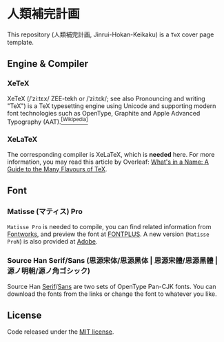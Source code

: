# 人類補完計画

This repository (人類補完計画, Jinrui-Hokan-Keikaku) is a `TeX` cover page template.

## Engine & Compiler
### XeTeX

XeTeX (/ˈziːtɛx/ ZEE-tekh or /ˈziːtɛk/; see also Pronouncing and writing "TeX") is a TeX typesetting engine using Unicode and supporting modern font technologies such as OpenType, Graphite and Apple Advanced Typography (AAT).[$^\mathrm{[Wikipedia]}$](https://en.wikipedia.org/wiki/XeTeX)

### XeLaTeX

The corresponding compiler is XeLaTeX, which is **needed** here. For more information, you may read this article by Overleaf: [What's in a Name: A Guide to the Many Flavours of TeX](https://www.overleaf.com/learn/latex/Articles/What's_in_a_Name:_A_Guide_to_the_Many_Flavours_of_TeX).

## Font
### Matisse (マティス) Pro

`Matisse Pro` is needed to compile, you can find related information from [Fontworks](https://fontworks.co.jp/column/394/), and preview the font at [FONTPLUS](https://fontplus.jp/font-list/matissepro-b). A new version (`Matisse ProN`) is also provided at [Adobe](https://fonts.adobe.com/fonts/fot-matisse-pron).

### Source Han Serif/Sans (思源宋体/思源黑体 | 思源宋體/思源黑體 | 源ノ明朝/源ノ角ゴシック)

Source Han [Serif](https://github.com/adobe-fonts/source-han-serif)/[Sans](https://github.com/adobe-fonts/source-han-sans) are two sets of OpenType Pan-CJK fonts. You can download the fonts from the links or change the font to whatever you like.

## License

Code released under the [MIT license](LICENSE).
